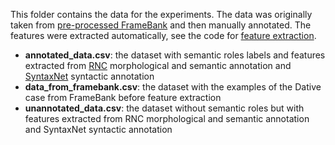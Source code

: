 This folder contains the data for the experiments. 
The data was originally taken from [pre-processed FrameBank](http://nlp.isa.ru/framebank_parser/data/annotated_corpus_fixed+syntaxnet.json) and then manually annotated. The features were extracted automatically, see the code for [feature extraction](https://github.com/EkaterinaVoloshina/classification_of_dative_semantic_roles/blob/main/notebooks/preprocessing.ipynb).

* **annotated_data.csv**: the dataset with semantic roles labels and features extracted from [RNC](https://ruscorpora.ru/new/) morphological and semantic annotation and [SyntaxNet](https://ai.googleblog.com/2016/05/announcing-syntaxnet-worlds-most.html) syntactic annotation
* **data_from_framebank.csv**: the dataset with the examples of the Dative case from FrameBank before feature extraction
* **unannotated_data.csv**: the dataset without semantic roles but with features extracted from RNC morphological and semantic annotation and SyntaxNet syntactic annotation
